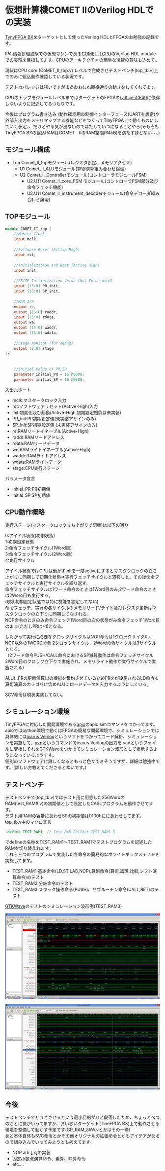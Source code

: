 # 仮想計算機COMET IIのVerilog HDLでの実装

[TynyFPGA BX]([https://tinyfpga.com/bx/guide.html)をターゲットとして使ったVerilog HDLとFPGAのお勉強の記録です。

IPA 情報処理試験での仮想マシンである[COMET II CPU](https://www.jitec.ipa.go.jp/1_13download/shiken_yougo_ver4_2.pdf)のVerilog HDL moduleでの実現を目指してます。CPUのアーキテクチャの簡単な復習の意味も込めて。  

現状はCPU core (CoMET_II_top.v) レベルで完成させテストベンチ(top_tb.v)上でのみに組込動作確認している状況です。

テストカバレッジは狭いですがまあおおむね期待通りの動きをしてくれてます。

CPUのトップモジュールレベルまではターゲットのFPGAの[Lattice iCE40](https://www.latticesemi.com/ja-JP/Products/FPGAandCPLD/iCE40)に依存しないように記述してるつもりです。

今後はプログラム書き込み /動作確認用の制御インターフェース(UARTを想定)や外部入出力をメモリマップする機能などをつくってTinyFPGA上で動くものにしていく予定、、だけどやる気が出ないのではたしていつになることやら(そもそもTinyFPGA BXの組込RAMはCOMET　IIのRAM空間(64kB)を満たすほどない、、、)

 
## モジュール構成 

* Top Comet_II_topモジュール(レジスタ設定、メモリアクセス)
  * U1 Comet_II_ALUモジュール(算術演算組み合わせ論理)
  * U2 Comet_II_Controllerモジュール(コントローラモジュールFSM)
    * U2.U11 Comet_II_core_FSM モジュール(コントローラFSM部分及び命令フェッチ機能)
    * U2.U11 Comet_II_instrument_decoderモジュール(命令デコーダ組み合わせ論理)



## TOPモジュール

``` verilog:COMET_II_top.v
module COMET_II_top (
    //Master Clock
    input mclk,

    //Software Reset (Active High)
    input rst,

    //initialization and Boot (Active High)
    input init,

    //PR/SP Initialization Value (Not To be used)
    input [15:0] PR_init,  
    input [15:0] SP_init,

    //RAM I/F
    output re,
    output [15:0] raddr,
    input [15:0] rdata,
    output we,
    output [15:0] waddr,
    output [15:0] wdata,

    //Stage monitor (for debug)
    output [2:0] stage
);


    //Initial Value of PR,SP
    parameter initial_PR = 16'h0000;
    parameter initial_SP = 16'h0000;  
```
入出六ポート
- mclk:マスタークロック入力  
- rst:ソフトウェアリセット(Active-High)入力  
- init:初期化及び起動(Active-High,初期設定機能は未実装)  
- PR_init:PR初期設定値(未実装アサインのみ)  
- SP_init:SP初期設定値 (未実装アサインのみ)   
- re:RAMリードイネーブル(Active-High)
- raddr:RAMリードアドレス　
- rdata:RAMリードデータ
- we:RAMライトイネーブル(Active-High)
- waddr:RAMライトアドレス
- wdata:RAMライトデータ
- stage:CPU実行ステージ

パラメータ宣言  
- initial_PR:PR初期値  
- initial_SP:SP初期値  

## CPU動作概略

実行ステージ(マスタークロック立ち上がりで切替)は以下の通り  

0:アイドル状態(初期状態)  
1:初期設定状態  
2:命令フェッチサイクル(1Word目)  
3:命令フェッチサイクル(2Word目)  
4:実行サイクル  

アイドル状態ではCPUは動かずinitを一度activeにするとマスタクロックの立ち上がりに同期して初期化状態⇒実行フェッチサイクルと遷移しと、その後命令フェッチサイクルと実行サイクルを繰り返す。  
命令フェッチサイクルは1ワード命令のときは1Word目のみ,2ワード命令のときは2Woro目も実行する。  
(現状初期設定状態では特に機能を設定してない)  
命令フェッチ、実行の各サイクルのメモリリード/ライト及びレジスタ更新はマスタクロックの立下りに同期してなされる。  
NOP命令のときのみ命令フェッチ1Word目の次の状態がみ命令フェッチ1Word目のまま(ただしPRは+1)となる。  

したがって実行に必要なクロックサイクルはNOP命令は1クロックサイクル、NOP以外の1WORD命令 2クロックサイクル、2Word命令サイクルは3サイクルとなる。  
（2ワード命令PUSH/CALL命令におけるSP減算動作は命令フェッチサイクル2Word目のクロック立下りで実施され、メモリライト動作が実行サイクルで実施される）  

ALUにFRの更新値算出の機能を集約させているためFRをが設定されるLD命令も算術演算のカテゴリに含めALUにロードデータを入力するようにしている。  

SCV命令は現状実装してない。  


## シミュレーション環境
TinyFPGAに対応した開発環境である[apio](https://apiodoc.readthedocs.io/en/stable/)のapio simコマンドをつかってます。  
apioではpython環境で動くはFPGAの簡易な開発環境で、シミュレーションでは具体的には[icarus Verilog](http://iverilog.icarus.com/)というソフトをつかってコード解析、シミュレーションを実施して、[vvp](https://linux.die.net/man/1/vvp)というコマンドでicarus Verilogの出力を.vcdというファイルに変換しそれを[GTKWave](http://gtkwave.sourceforge.net/)をつかってシミュレーション波形として表示するようになっているようです。  
個別のソフトウェアに詳しくなるともっと色々できそうですが、詳細は勉強中です。(詳しい方教えてくださると幸いです。)

## テストベンチ
テストベンチで(top_tb.v)ではテスト用に用意した256WordのRAM(test_RAM#.v)の初期値として設定したCASLプログラムを動作させてます。  
テスト用RAMの容量にあわせSPの初期値は0100hににあわせしてます。　　
top_tb.v中のマクロ宣言

``` verilog:top_tb.v
`define TEST_RAM1  // Test RAM Sellect TEST_RAM1-3
``` 
でdefineの名称をTEST_RAM1～TEST_RAM1でテストプログラムを記述したRAMを切り替えれます。  
これら三つのプログラムで実装した各命令の簡易的なホワイトボックステストを実施してます。

* TEST_RAM1:基本命令(LD,ST,LAD,NOP),算術命令(算術,論理,比較,シフト演算命令)のテスト
* TEST_RAM2:分岐命令のテスト
* TEST_RAM3:スタック操作命令(PUSH)、サブルーチン命令(CALL,RET)のテスト

[GTKWave](http://gtkwave.sourceforge.net/)のテストのシミュレーション波形例(TEST_RAM3)

![GTKWave](https://raw.githubusercontent.com/arockyu/COMET_II/master/images/test3_wavform1.png)

![GTKWave](https://raw.githubusercontent.com/arockyu/COMET_II/master/images/test3_wavform2.png)

## 今後
テストベンチでどうささせるという最小目的がひと段落したため、ちょっとべつのことに気がいってますが、おいおいターゲット(TineFPGA BX)上で動作させる環境を整備して動かす予定です(GP_RAM_8kW.vとかはその一環)  
あと本体自体もSVC命令とかその他オリジナルの拡張命令とかもアイデアがあるので組み込んでいってみようとも考えてます。  

* NOP adr \[,x\]の実装
* 固定小数点演算命令、乗算、除算命令
* etc....

